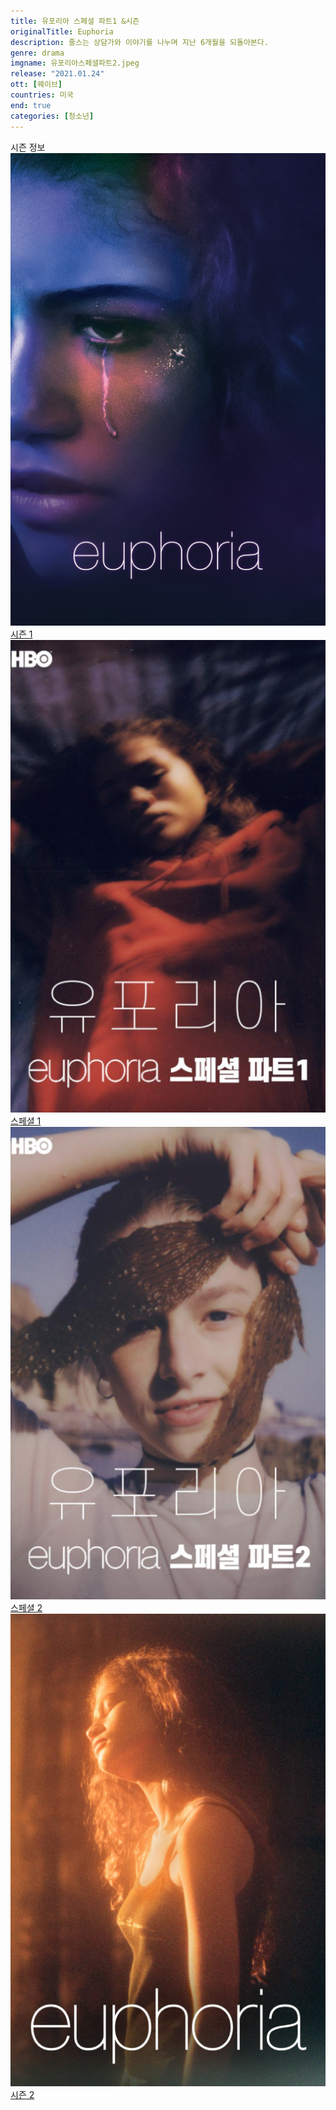 ```yaml
---
title: 유포리아 스페셜 파트1 &시즌
originalTitle: Euphoria
description: 줄스는 상담가와 이야기를 나누며 지난 6개월을 되돌아본다.
genre: drama
imgname: 유포리아스페셜파트2.jpeg
release: "2021.01.24"
ott: [웨이브]
countries: 미국
end: true
categories: [청소년]
---
```


<div class="title bold">시즌 정보</div>

<div class="season-list">
<div class="item">
<a href="/drama/유포리아시즌1" >
<img src="/poster/유포리아시즌1.jpeg" alt="유포리아시즌1 포스터 ">
시즌 1</a>
</div>

<div class="item">
<a href="/drama/유포리아스페셜파트1" >
<img src="/poster/유포리아스페셜파트1.jpeg" alt="유포리아스페셜파트1 포스터 ">
스페셜 1</a>
</div>

<div class="item">
<a href="/drama/유포리아스페셜파트2" >
<img src="/poster/유포리아스페셜파트2.jpeg" alt="유포리아스페셜파트2 포스터 ">
스페셜 2</a>
</div>

<div class="item">
<a href="/drama/유포리아시즌2" >
<img src="/poster/유포리아시즌2.jpeg" alt="유포리아시즌2 포스터 ">
시즌 2</a>
</div>
</div>
